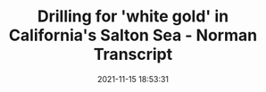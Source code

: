 ---
"title": "Drilling for 'white gold' in California's Salton Sea - Norman Transcript"
"date": "2021-11-15 18:53:31"
"feed_name": "GOOGLENEWSDRILLING"
"feed_website": "https://news.google.com/search?q=drilling%2Bincident&hl=en-US&gl=US&ceid=US:en"
"feed_rss": "https://news.google.com/rss/search?q=drilling%2Bincident&hl=en-US&gl=US&ceid=US:en"
"link": "https://www.normantranscript.com/region/drilling-for-white-gold-in-californias-salton-sea/article_f18e2e90-7c4a-5909-9614-44b2f62c7eb5.html"
"source": "{'href': 'https://www.normantranscript.com', 'title': 'Norman Transcript'}"
"file": "_posts/2021-1-1-35b29c4a92d616c54afefc648dba6c9c53b3fe1b.md"
"accident": "0"
"drilling": "0"
"dead": "0"
"injured": "0"
"arrested": "0"
"place": "unknown place"
"where": "unknown site"
"causes": "unknown"
"place_uri": "unknown place"
---